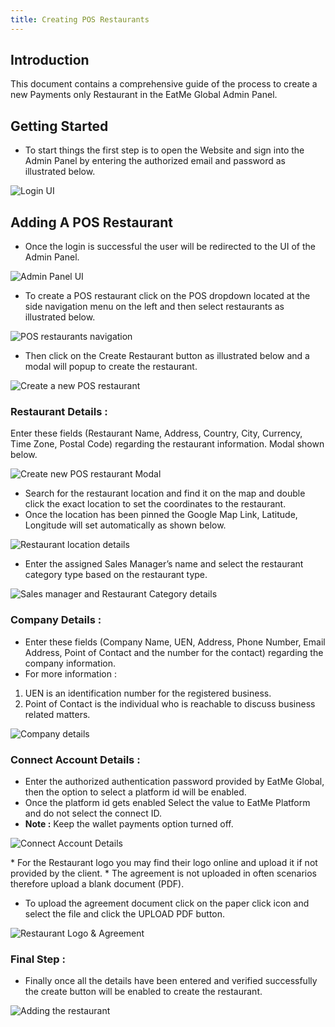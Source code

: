 ```yaml
---
title: Creating POS Restaurants
---
```

## Introduction

This document contains a comprehensive guide of the process to create a new Payments only Restaurant in the EatMe Global Admin Panel.

## Getting Started

* To start things the first step is to open the Website and sign into the Admin Panel by entering the authorized email and password as illustrated below.

![Login UI](/img/login-custom-.png "Login UI")

## Adding A POS Restaurant

* Once the login is successful the user will be redirected to the UI of the Admin Panel.

![Admin Panel UI](/img/home-custom-.png "Admin Panel UI")
* To create a POS restaurant click on the POS dropdown located at the side navigation menu on the left and then select restaurants as illustrated below.

![POS restaurants navigation](/img/pos-restaurants-custom-.png "POS restaurants navigation")
* Then click on the Create Restaurant button as illustrated below and a modal will popup to create the restaurant.

![Create a new POS restaurant](/img/pos-restaurants-custom-.png "Create a new POS restaurant")

### Restaurant Details :

Enter these fields (Restaurant Name, Address, Country, City, Currency, Time Zone, Postal Code) regarding the restaurant information. Modal shown below.

![Create new POS restaurant Modal](/img/restaurant-details-custom-pos.png "Create new POS restaurant Modal")

* Search for the restaurant location and find it on the map and double click the exact location to set the coordinates to the restaurant.
* Once the location has been pinned the Google Map Link, Latitude, Longitude will set automatically as shown below.

![Restaurant location details](/img/location-details-custom-pos.png "Restaurant location details")
* Enter the assigned Sales Manager’s name and select the restaurant category type based on the restaurant type.

![Sales manager and Restaurant Category details](/img/sales-manager-restaurant-category-custom-.png "Sales manager and Restaurant Category details")

### Company Details :

* Enter these fields (Company Name, UEN, Address, Phone Number, Email Address, Point of Contact and the number for the contact) regarding the company information. 
* For more information :

1. UEN is an identification number for the registered business.
2. Point of Contact is the individual who is reachable to discuss business related matters.

![Company details](/img/company-details-custom-.png "Company details")

### Connect Account Details  :

* Enter the authorized authentication password provided by EatMe Global, then the option to select a platform id will be enabled.
* Once the platform id gets enabled Select the value to EatMe Platform and do not select the connect ID.
* **Note :** Keep the wallet payments option turned off.

![Connect Account Details](/img/connect-account-details-custom-.png "Connect Account Details")

\* For the Restaurant logo you may find their logo online and upload it if not provided by the client.
\* The agreement is not uploaded in often scenarios therefore upload a blank document (PDF).

* To upload the agreement document click on the paper click icon and select the file and click the UPLOAD PDF button. 

![Restaurant Logo & Agreement](/img/restaurant-logo-agreement-custom-.png "Restaurant Logo & Agreement")

### Final Step :

* Finally once all the details have been entered and verified successfully the create button will be enabled to create the restaurant.

![Adding the restaurant](/img/create-pos-restaurant-custom-.png "Adding the restaurant")
